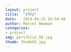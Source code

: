 ```yaml
---  
layout: project  
title:  "2학년"  
date:   2014-04-25 16:54:46  
author: Marcel Newman  
categories:  
- project  
img: portfolio_09.jpg  
thumb: thumb02.jpg   
---  
```

<script src="http://ajax.googleapis.com/ajax/libs/jquery/1.10.2/jquery.min.js">
</script>

<script> 
$(document).ready(function(){
  $("#flip").click(function(){
    $("#panel").slideToggle("slow");
  });
});
</script>
